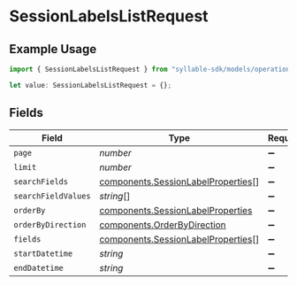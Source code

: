 # SessionLabelsListRequest

## Example Usage

```typescript
import { SessionLabelsListRequest } from "syllable-sdk/models/operations";

let value: SessionLabelsListRequest = {};
```

## Fields

| Field                                                                                    | Type                                                                                     | Required                                                                                 | Description                                                                              |
| ---------------------------------------------------------------------------------------- | ---------------------------------------------------------------------------------------- | ---------------------------------------------------------------------------------------- | ---------------------------------------------------------------------------------------- |
| `page`                                                                                   | *number*                                                                                 | :heavy_minus_sign:                                                                       | N/A                                                                                      |
| `limit`                                                                                  | *number*                                                                                 | :heavy_minus_sign:                                                                       | N/A                                                                                      |
| `searchFields`                                                                           | [components.SessionLabelProperties](../../models/components/sessionlabelproperties.md)[] | :heavy_minus_sign:                                                                       | N/A                                                                                      |
| `searchFieldValues`                                                                      | *string*[]                                                                               | :heavy_minus_sign:                                                                       | N/A                                                                                      |
| `orderBy`                                                                                | [components.SessionLabelProperties](../../models/components/sessionlabelproperties.md)   | :heavy_minus_sign:                                                                       | N/A                                                                                      |
| `orderByDirection`                                                                       | [components.OrderByDirection](../../models/components/orderbydirection.md)               | :heavy_minus_sign:                                                                       | N/A                                                                                      |
| `fields`                                                                                 | [components.SessionLabelProperties](../../models/components/sessionlabelproperties.md)[] | :heavy_minus_sign:                                                                       | N/A                                                                                      |
| `startDatetime`                                                                          | *string*                                                                                 | :heavy_minus_sign:                                                                       | N/A                                                                                      |
| `endDatetime`                                                                            | *string*                                                                                 | :heavy_minus_sign:                                                                       | N/A                                                                                      |